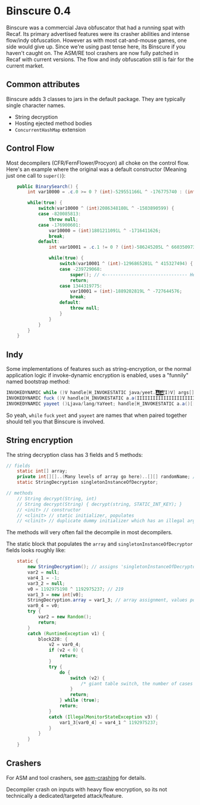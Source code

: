 # Binscure 0.4

Binscure was a commercial Java obfuscator that had a running spat with Recaf. Its primary advertised features were its crasher abilities and intense flow/indy obfuscation. However as with most cat-and-mouse games, one side would give up. Since we're using past tense here, its Binscure if you haven't caught on. The ASM/RE tool crashers are now fully patched in Recaf with current versions. The flow and indy obfuscation still is fair for the current market.

## Common attributes

Binscure adds 3 classes to jars in the default package. They are typically single character names.

- String decryption
- Hosting ejected method bodies
- `ConcurrentHashMap` extension

## Control Flow

Most decompilers (CFR/FernFlower/Procyon) all choke on the control flow. Here's an example where the original was a default constructor (Meaning just one call to `super()`):
```java
    public BinarySearch() {
        int var10000 = .c.0 >= 0 ? (int)-529551166L ^ -176775740 : (int)1801211091L ^ -1716411626;

        while(true) {
            switch(var10000 ^ (int)2086348180L ^ -1503890599) {
            case -820085813:
                throw null;
            case -176900601:
                var10000 = (int)1801211091L ^ -1716411626;
                break;
            default:
                int var10001 = .c.1 != 0 ? (int)-586245205L ^ 660350973 : (int)-1889202819L ^ -727644576;

                while(true) {
                    switch(var10001 ^ (int)-1296865201L ^ 415327494) {
                    case -239729068:
                        super(); // <------------------------------- Here is the original super call, hard to see in the surrounding mess
                        return;
                    case 1344319775:
                        var10001 = (int)-1889202819L ^ -727644576;
                        break;
                    default:
                        throw null;
                    }
                }
            }
        }
    }
```

## Indy

Some implementations of features such as string-encryption, or the normal application logic if invoke-dynamic encryption is enabled, uses a "funnily" named bootstrap method:
```java
INVOKEDYNAMIC while ()V handle[H_INVOKESTATIC java/yeet. ̸̸̷͔̻̠̖̼̖̅̍ͭ̈̋ͩ̈́͊̏ͬͬ̆̀̋̍͐͛ͣ͘|̔̽̔ͥ̆̑̀ͨ̈̒̿҉̪͙̭̠̻̹̗͍͇̞̟͙̫̝̟̀ ̸̥͔̭͈̈̈̾ͮ̃̾̾͛̀̍͐ͦ̾ͨ̍̉̓̈̚͝͝s̷ͨ̂̇ͨ̓́̋͗̈̒̑ͩ̆͊͏̩̯̩̙̝̯̣̪͉̳̘e̡͋̋̄̄ͧ̃ͪͨ͠͡҉̪̱̥̤͇̹͔͎̫͔̯͜(I)V] args[]
INVOKEDYNAMIC fuck ()V handle[H_INVOKESTATIC a.a(IIIIIIIIIIIIIIIIIIIIIIII)Ljava/lang/Throwable;] args[]
INVOKEDYNAMIC yayeet ()Ljava/lang/YaYeet; handle[H_INVOKESTATIC a.a()[[[[[[[[[[[[[[[[[[[[[[[[[[[[[[[[[[[[[[[[[[[[[[[[[[[[[[[[[[[[[[[[[[[[[[[[[[[[[[[[[[[[[[[[[[[[[[[[[[[[[[[[[[[[[[[[[[[[[[[[[[[[[[[[[[[[[[[[[[[[[[[[[[[[[[[[[[[[[[[[[[[[[[[[[[[[[[[[[[[[[[[[[[[[[[[[[[[[[[[[[[[[[[[[[[[[[[[[[[[[[[[[[[[[[[[[[[[[[[[[[[[[[[[[[[[[[[I] args[]
```

So yeah, `while` `fuck` `yeet` and `yayeet` are names that when paired together should tell you that Binscure is involved.

## String encryption

The string decryption class has 3 fields and 5 methods:
```java
// fields
    static int[] array;
    private int[][]..(Many levels of array go here)..[][] randomName; // Bogus just to screw with RE tools
    static StringDecryption singletonInstanceOfDecryptor;

// methods
    // String decrypt(String, int)
    // String decrypt(String) { decrypt(string, STATIC_INT_KEY); }
    // <init> // constructor
    // <clinit> // static initializer, populates 
    // <clinit> // duplicate dummy initializer which has an illegal argument in the descriptor
```

The methods will very often fail the decompile in most decompilers.

The static block that populates the `array` and `singletonInstanceOfDecryptor` fields looks roughly like:
```java
    static {
        new StringDecryption(); // assigns 'singletonInstanceOfDecryptor' value
        var2 = null;
        var4_1 = -1;
        var3_2 = null;
        v0 = 1192975198 ^ 1192975237; // 219
        var1_3 = new int[v0];
        StringDecryption.array = var1_3; // array assignment, values populated and used in decryption
        var0_4 = v0;
        try {
            var2 = new Random();
            return;
        }
        catch (RuntimeException v1) {
            block228: {
                v2 = var0_4;
                if (v2 < 0) {
                    return;
                }
                try {
                    do {
                        switch (v2) { 
                            /* giant table switch, the number of cases matches the value of 'v0' which here is 219  */
                        }
                        return;
                    } while (true);
                    return;
                }
                catch (IllegalMonitorStateException v3) {
                    var1_3[var0_4] = var4_1 ^ 1192975237;
                }
            }
        }
    }
```

## Crashers

For ASM and tool crashers, see [asm-crashing](../../obf-techniques/asm-crashing.md) for details.

Decompiler crash on inputs with heavy flow encryption, so its not technically a dedicated/targeted attack/feature.